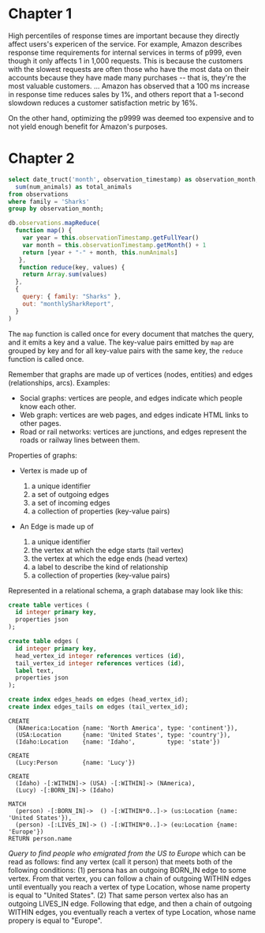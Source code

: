 # Chapter 1

High percentiles of response times are important because they directly affect
users's expericen of the service. For example, Amazon describes response time
requirements for internal services in terms of p999, even though it only
affects 1 in 1,000 requests. This is because the customers with the slowest
requests are often those who have the most data on their accounts because they
have made many purchases -- that is, they're the most valuable customers. ...
Amazon has observed that a 100 ms increase in response time reduces sales by
1%, and others report that a 1-second slowdown reduces a customer satisfaction
metric by 16%.

On the other hand, optimizing the p9999 was deemed too expensive and to not
yield enough benefit for Amazon's purposes.


# Chapter 2

```sql
select date_truct('month', observation_timestamp) as observation_month,
  sum(num_animals) as total_animals
from observations
where family = 'Sharks'
group by observation_month;
```

```js
db.observations.mapReduce(
  function map() {
    var year = this.observationTimestamp.getFullYear()
    var month = this.observationTimestamp.getMonth() + 1
    return [year + "-" + month, this.numAnimals]
   },
   function reduce(key, values) {
    return Array.sum(values)
  },
  {
    query: { family: "Sharks" },
    out: "monthlySharkReport",
  }
)
```

The `map` function is called once for every document that matches the query,
and it emits a key and a value. The key-value pairs emitted by `map` are
grouped by key and for all key-value pairs with the same key, the `reduce`
function is called once.

Remember that graphs are made up of vertices (nodes, entities) and edges
(relationships, arcs). Examples:

- Social graphs: vertices are people, and edges indicate which people know each
  other.
- Web graph: vertices are web pages, and edges indicate HTML links to other
  pages.
- Road or rail networks: vertices are junctions, and edges represent the roads
  or railway lines between them.

Properties of graphs:

- Vertex is made up of
  1. a unique identifier
  2. a set of outgoing edges
  3. a set of incoming edges
  4. a collection of properties (key-value pairs)

- An Edge is made up of
  1. a unique identifier
  2. the vertex at which the edge starts (tail vertex)
  3. the vertex at which the edge ends (head vertex)
  4. a label to describe the kind of relationship
  5. a collection of properties (key-value pairs)


Represented in a relational schema, a graph database may look like this:

```sql
create table vertices (
  id integer primary key,
  properties json
);

create table edges (
  id integer primary key,
  head_vertex_id integer references vertices (id),
  tail_vertex_id integer references vertices (id),
  label text,
  properties json
);

create index edges_heads on edges (head_vertex_id);
create index edges_tails on edges (tail_vertex_id);
```

```cypher
CREATE
  (NAmerica:Location {name: 'North America', type: 'continent'}),
  (USA:Location      {name: 'United States', type: 'country'}),
  (Idaho:Location    {name: 'Idaho',         type: 'state'})

CREATE
  (Lucy:Person       {name: 'Lucy'})

CREATE
  (Idaho) -[:WITHIN]-> (USA) -[:WITHIN]-> (NAmerica),
  (Lucy) -[:BORN_IN]-> (Idaho)
```

```cypher
MATCH
  (person) -[:BORN_IN]->  () -[:WITHIN*0..]-> (us:Location {name: 'United States'}),
  (person) -[:LIVES_IN]-> () -[:WITHIN*0..]-> (eu:Location {name: 'Europe'})
RETURN person.name
```

_Query to find people who emigrated from the US to Europe_ which can be read as
follows: find any vertex (call it person) that meets both of the following
conditions: (1) persona has an outgoing BORN_IN edge to some vertex. From that
vertex, you can follow a chain of outgoing WITHIN edges until eventually you
reach a vertex of type Location, whose name property is equal to "United
States". (2) That same person vertex also has an outgoing LIVES_IN edge.
Following that edge, and then a chain of outgoing WITHIN edges, you eventually
reach a vertex of type Location, whose name propery is equal to "Europe".
